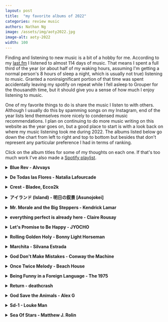 ```yaml
---
layout: post
title:  "my favorite albums of 2022"
categories: review music
authors: Nathan Ng
image: /assets/img/aoty2022.jpg
image-alt: aoty-2022
width: 100
---
```


Finding and listening to new music is a bit of a hobby for me.
According to my [last.fm](https://www.last.fm/user/last-ng/listening-report/year) I listened to almost 114 days of music.
That means I spent a full third of the year (or about half of my waking hours, assuming I'm getting a normal person's 8 hours of sleep a night, which is usually not true) listening to music.
Granted a noninsignificant portion of that time was spent accidentally leaving my spotify on repeat while I fell asleep to Grouper for the thousandth time, but it should give you a sense of how much I enjoy listening to music.

One of my favorite things to do is share the music I listen to with others.
Although I usually do this by spamming songs on my Instagram, end of the year lists lend themselves more nicely to condensed music recommendations.
I plan on continuing to do more music writing on this website as the year goes on, but a good place to start is with a look back on where my music listening took me during 2022.
The albums listed below go down the chart from left to right and top to bottom but besides that don't represent any particular preference I had in terms of ranking.

Click on the album titles for some of my thoughts on each one.
If that's too much work I've also made a [Spotify playlist](https://open.spotify.com/playlist/6RyH6N1UZkpnD0Jk71peda?si=fb3387fd73164da9).

<details>
  <summary><b><a>Blue Rev - Alvvays</a></b></summary>
  <div style="margin-left: 1em;">
  <br>
  <a href="https://rateyourmusic.com/release/album/alvvays/blue-rev/"><img src="//e.snmc.io/i/300/s/04271e51719f40a59afe64673b35ce85/10128558" alt="Alvvays - Blue Rev"></a><br>
  <b>Genre:</b> Indie Pop, Shoegaze, Noise Pop<br>
  <b>For Fans of:</b> Japanese Breakfast, Jay Som, Hatchie<br>
  <b>Favorite Track:</b> Pharmacist<br>
  <p>
  Alvvays has always (haha) had a special place in my heart ever since I heard their s/t back in 2014 and got a chance to scream the lyrics to Archie, Marry Me live.
  Blue Rev sounds like the culmination of everything they've been working towards in the 8 years since, combining their unmatched pop writing with crunchier guitars, more complex melodies, and the addition of some sick guitar solos (I'm looking at you, Pomeranian Spinster). 
  As soon as the first chords of Pharmacist come in its a nonstop ride until the very end, and somehow Molly and co. manage to maintain their charm and character the whole way through.
  </p>
  </div>
</details>

<p></p> 

<details>
  <summary><b><a>De Todas las Flores - Natalia Lafourcade</a></b></summary>
  <div style="margin-left: 1em;">
  <br>
  <a href="https://rateyourmusic.com/release/album/natalia-lafourcade/de-todas-las-flores/"><img src="//e.snmc.io/i/300/s/a5c102f75edb890186daec06bd55f58f/10406895" alt="Natalia Lafourcade - De todas las flores"></a><br>
  <b>Genre:</b> Chamber Folk, Singer-Songwriter<br>
  <b>For Fans of:</b> Honestly I have no idea, I guess music?<br>
  <b>Favorite Track:</b> Pajarito colibr&igrave;<br>
  <p>
  I'm going to preface this by stating I have the Spanish knowledge of a 6 month old (the final exam for my Spanish 5-6 class was ordering a burrito from the local Mexican joint), so I'm definitely not qualified to judge the lyrics on this album.
  But if you take a listen to any song on this album, I think you'll agree that Natalia's voice just <i>sounds damn nice</i>.
  This is not to take away from the lush instrumentals and arrangements, but the real treat is simply listening to her voice glide across the guitars and strings, at times hesitant and melancholic, and at times hopeful and earnest.
  One day I'll listen through the whole thing again with an English translation next to me, but for now simply listening to these songs is enough to make this one of my favorite albums of 2022.
  </p>
  </div>
</details>

<p></p> 

<details>
  <summary><b><a>Crest - Bladee, Ecco2k</a></b></summary>
  <div style="margin-left: 1em;">
  <br>
  <a href="https://rateyourmusic.com/release/album/bladee-ecco2k/crest/"><img src="//e.snmc.io/i/300/s/809cff8a5fbfe60f1a741ebbdec2d27e/9800016" alt="Bladee &amp; Ecco2k - Crest"></a><br>
  <b>Genre:</b> Cloud Rap, Hyper Pop<br>
  <b>For Fans of:</b> DRAINNNNN GANGGGGG<br>
  <b>Favorite Track:</b> The Flag is Raised<br>
  <p>
  I'll admit I'm late to the #draingang hype but after hearing Bladee and Ecco2k perform Crest live I'm a full convert.
  Although the entire #draingang movement is driven by some degree of post-ironic memery, it feels like its circled back so many times that Crest actually feels like some of the most sincere and earnest music I've heard all year.
  Even though the lyrics on this thing basically make no sense ("I'M COMING HOME, VIRGINIA-INIA!"), the beats are so fun and catchy as all hell that it doesn't even matter.
  Personally I'll be trying to channel as much of that energy into my 2023 as possible.
  </p>
  </div>
</details>

<p></p> 

<details>
  <summary><b><a>アイランド (Island) - 明日の叙景 [Asunojokei] </a></b></summary>
  <div style="margin-left: 1em;">
  <br>
  <a href="https://rateyourmusic.com/release/album/明日の叙景/アイランド-island/"><img src="//e.snmc.io/i/300/s/1adab4ea25524efc74e0aaeb1caf067c/10138620" alt="明日の叙景 [Asunojokei] - アイランド (Island)"></a>
  <br>
  <b>Genre:</b> Blackgaze, Post-Hardcore <br>
  <b>For Fans of:</b> Deafheaven, Ujubasajuba <br>
  <b>Favorite Track:</b> Dive Under the Blue Sky <br>
  <p>
  OK hear me out: anime openings, but the singer is screaming and its actually black metal.
  This is actually a terrible way to describe Island but if it gets you even mildly interested then it's done its job.
  The blast beats, guitars, and riffs on Island are as heavy as any of the best metal albums out there but where it shines is the way Asunojokei uses the Japanese aesthetics of their melodies and progressions to make them so <i>bright</i>. 
  Listening to this album feels like you're being thrown into the sun in the best way possible.
  </p>
  </div>
</details>

<p></p> 

<details>
  <summary><b><a>Mr. Morale and the Big Steppers - Kendrick Lamar</a></b></summary>
  <div style="margin-left: 1em;">
  <br>
  <a href="https://rateyourmusic.com/release/album/kendrick-lamar/mr-morale-and-the-big-steppers/"><img src="//e.snmc.io/i/300/s/f650ca04436bfcd7e28506995fe21b0c/9942377" alt="Kendrick Lamar - Mr. Morale & The Big Steppers"></a>
  <br>
  <b>Genre:</b> Conscious Hip-Hop <br>
  <b>For Fans of:</b> you know who Kendrick is <br>
  <b>Favorite Track:</b> Father Time <br>
  <p>
  1855 days, and Kendrick Lamar has been <i>goin'</i> through something. 
  In interviews, Kenny has said this was his favorite project, and I can see why: it's basically an expression of catharsis through a deep dive into his personal traumas, anxieties, and depression guided by the occasional interludes from Eckhart Tolle.
  Listening to Mr. Morale front to back feels very much like going on that journey with him, exploring the daddy issues passed on from generation to generation in Father Time, the (almost) too real toxic relationships in We Cry Together, the cycle of abuse in Mother I Sober, and finally learning to choose himself on Mirror.
  This is all in addition to the beats on this thing, which simply put, <i>bang</i>.
  I still remember that feeling of first hearing that beat drop on United In Grief and knowing I was in for a damn ride.
  It doesn't top To Pimp a Butterfly for me, but Mr. Morale is a worthy addition to the pantheon of Kendrick albums that solidify him as The King.
  </p>
  </div>
</details>

<p></p> 
<details>
  <summary><b><a>everything perfect is already here - Claire Rousay</a></b></summary>
  <div style="margin-left: 1em;">
  <br>
<a href="https://rateyourmusic.com/release/album/claire-rousay/everything-perfect-is-already-here/"><img src="//e.snmc.io/i/300/s/e8b39f7f141f8a1d8b84628a8a11bf62/9735668" alt="claire rousay - Everything Perfect Is Already Here"></a>
  <br>
  <b>Genre:</b> sound collage, ambient <br>
  <b>For Fans of:</b> Sarah Davachi, Oren Ambarchi, Chihei Hatekayama <br>
  <b>Favorite Track:</b> the whole album is basically just one track <br>
  <p>
  Ambient music is a hard genre to describe, since its purpose is almost <i>not</i> to be listened to. 
  In the words of Brian Eno, "it must be as ignorable as it is interesting."
  It's at its best when its not the sound that you notice, but rather the absence of it.
  In that respect everything perfect is already here is a masterwork.
  I've listened to this album countless times and couldn't tell you exactly what I listened to over 30 minute runtime, but
  I know there's strings, pianos, synths, field recordings of talking and nature and rustling, and the occasional click or subtle noise.
  What's more important is the feeling you're left with once its over, that you've just listened to something that's warm and comforting precisely because of its imperfections and impermanence, something that's gone before you've even had a chance to notice it.
  </p>
  </div>
</details>

<p></p> 
<details>
  <summary><b><a>Let's Promise to Be Happy - JYOCHO</a></b></summary>
  <div style="margin-left: 1em;">
  <br>
 <a href="https://rateyourmusic.com/release/album/jyocho/しあわせになるから、なろうよ-shiawase-ni-naru-kara-naro-yo/"><img src="//e.snmc.io/i/300/s/8afc2267b1c812f90a5712e957077bb7/9536006" alt="Jyocho - しあわせになるから、なろうよ (Shiawase ni naru kara, narō yo)"></a>
  <br>
  <b>Genre:</b> Math Rock, Midwest Emo <br> 
  <b>For Fans of:</b> Uchu Conbini, toe, tide/edit <br>
  <b>Favorite Track:</b> All the Same <br>
  <p>
  As I'm writing this I'm noticing a trend: I'm a sucker for music that's so earnest and sincere that it obviates any of my own criticisms about cheesiness or mushiness.
  Let's Promise to Be Happy is no exception, and it wears its heart on its sleeve from the beginning all the way to the end.
  But if you let yourself fully feel the whole mess of shimmering guitars, flutes, and mathy riffs, you're in for one of the best rides of the year.
  Again, I have no idea what any of the songs or lyrics or about, but I feel like that's almost besides the point when the music is this pretty.
  </p>
  </div>
</details>

<p></p> 
<details>
  <summary><b><a>Rolling Golden Holy - Bonny Light Horseman</a></b></summary>
  <div style="margin-left: 1em;">
  <br>
 <a href="https://rateyourmusic.com/release/album/bonny-light-horseman/rolling-golden-holy/"><img src="//e.snmc.io/i/300/s/68aed46aed89717395d367a31c29887c/10007439" alt="Bonny Light Horseman - Rolling Golden Holy"></a>
  <br>
  <b>Genre:</b> Americana, Folk <br>
  <b>For Fans of:</b> Big Red Machine, Bon Iver, Fruit Bats <br>
  <b>Favorite Track:</b> Summer Dream <br>
  <p>
  This won't be the deepest or most complex album you've ever heard, but damn does it <i>hit</i> (my opinion is probably slightly swayed by the fact that I listened to all the singles on repeat during a particularly emotional part of my 2022 summer that I spent in New York.)
  Their first s/t album was one of my favorites of 2020, and Rolling Golden Holy builds on that success with more lush arrangements, folksy guitar strumming, and lyrics about leaving your love behind, finding another, and riding horses into the sunset.
  OK maybe not that last part, but put this on the next time you're on a road trip through California in that countryside nowhere space between leaving and going and you'll know what I mean.
  </p>
  </div>
</details>

<p></p> 
<details>
  <summary><b><a>Marchita - Silvana Estrada</a></b></summary>
  <div style="margin-left: 1em;">
  <br>
<a href="https://rateyourmusic.com/release/album/silvana-estrada/marchita/"><img src="//e.snmc.io/i/300/s/02b0ef7fa715b50187e87a42ec7faa26/9427508" alt="Silvana Estrada - Marchita"></a>
  <br>
  <b>Genre:</b> Chamber Folk, Singer-Songwriter <br>
  <b>For Fans of:</b> Natalia Lafourcade <br>
  <b>Favorite Track:</b> Tristeza <br>
  <p>
  Again, disclaimer for all these foreign language albums: I have no idea what any of the lyrics are really about, even if I've looked them up once online.
  In my opinion it's just as valid to connect with music through the sound and timbre of the voice as it is through the actual lyrical content, and Silvana Estrada has one of the most unique and compelling voices out there.
  The arrangements are sparse and minimal, often just a single guitar, but provide just enough support for the intimacy and emotion of her voice to shine through.
  You'd be hard pressed to find an album even in a language you can understand that conveys as much melancholy and heart as Marchita.
  </p>
  </div>
</details>

<p></p> 
<details>
  <summary><b><a>God Don't Make Mistakes - Conway the Machine</a></b></summary>
  <div style="margin-left: 1em;">
  <br>
  <a href="https://rateyourmusic.com/release/album/conway-the-machine/god-dont-make-mistakes/"><img src="//e.snmc.io/i/300/s/6271226efd5095e93a6a51a3f4bbd5ed/9749731" alt="Conway the Machine - God Don't Make Mistakes"></a>
  <br>
  <b>Genre:</b> East Coast Hip-Hop, Boom Bap <br>
  <b>For Fans of:</b> Benny the Butcher, Westside Gunn, anyone from Griselda <br>
  <b>Favorite Track:</b> Piano Love <br>
  <p>
  I'll keep this one short: Griselda doesn't miss, and this new album from Conway is no exception. 
  I'm not really sure how else to convince you to listen to this album besides telling you how hard these beats go and how smoothly Conway flows over them. 
  Sure the themes aren't particularly deep or new, but it doesn't even matter when it sounds this <i>good</i>.
  </p>
  </div>
</details>

<p></p> 
<details>
  <summary><b><a>Once Twice Melody - Beach House</a></b></summary>
  <div style="margin-left: 1em;">
  <br>
  <a href="https://rateyourmusic.com/release/ep/beach-house/once-twice-melody/"><img src="//e.snmc.io/i/300/s/c81e53efab1212a0760797618fb43175/9469128" alt="Beach House - Once Twice Melody"></a>
  <br>
  <b>Genre:</b> Dream Pop <br>
  <b>For Fans of:</b> Slowdive, Cocteau Twins, Beach Fossils <br>
  <b>Favorite Track:</b> Runaway <br>
  <p>
  Beach House is one of my favorite bands and getting a huge double album like this is like unwrapping a Ferrero Rocher and finding, inexplicably, that there are two delicious balls of chocolate inside instead of one.
  There's nothing particularly <i>new</i> about the sounds and songs on Once Twice Melody, but it feels like the culmination of everything Beach House have been working up to, from the lush shoegaze of Depression Cherry, the synths and darker tone of 7, and their always present dreamy charm.
  Each of the four sides has its own character and identity, and there's enough variety and interesting sounds to leave you wanting more even after the mammoth 90 minute runtime.
  </p>
  </div>
</details>

<p></p> 
<details>
  <summary><b><a>Being Funny in a Foreign Language - The 1975</a></b></summary>
  <div style="margin-left: 1em;">
  <br>
 <a href="https://rateyourmusic.com/release/album/the-1975/being-funny-in-a-foreign-language/"><img src="//e.snmc.io/i/300/s/8cf20f29d9dfe0bb55bf60af1c982870/10309459" alt="The 1975 - Being Funny in a Foreign Language"></a>
  <br>
  <b>Genre:</b> Pop Rock <br>
  <b>For Fans of:</b> The 1975 is so mainstream I'm not sure I need to put anything here <br>
  <b>Favorite Track:</b> Looking for Somebody (To Love) <br>
  <p>
  I'm still not sure if its acceptable to be a 1975 fan but I'm gonna say it right now: I'm a 1975 fan. 
  For their past few albums, Matt Healy and co. have put together massive tracklists full of bloat and total misses but also frustratingly amazing songs that hint at a really great band under the surface. 
  Being Funny is finally the one where they hit it out of the park, cutting out the weird Greta Thunberg samples and genre detours for a focused and concise project that combines the best parts of their earnestness and immaculate pop writing.
  This level of heart-on-sleeve-wearing is definitely not for everyone and I wouldn't blame you for being wary of The 1975 actually producing a good album, but give this a shot without any preconceptions and I think you'll find something really special.
  </p>
  </div>
</details>

<p></p> 
<details>
  <summary><b><a>Return - deathcrash</a></b></summary>
  <div style="margin-left: 1em;">
  <br>
 <a href="https://rateyourmusic.com/release/album/deathcrash/return/"><img src="//e.snmc.io/i/300/s/a3cbbd4cd1d80d6237bbf8f6037f946a/9527153" alt="deathcrash - Return"></a>
  <br>
  <b>Genre:</b> Slowcore, Post-Rock <br>
  <b>For Fans of:</b> Mogwai, caroline <br>
  <b>Favorite Track:</b> Horses <br>
  <p>
  Modern post-rock has diverged a bit from its roots; most bands these days are just producing overly saccharine tracks too long for their own good with terrible song names like "<a href="https://open.spotify.com/track/7jbLjvNlKbfCRUoFWKo5TR?si=d2307a8ed4d349a9">13 Angels Standing Gaurd 'Round The Side Of Your Bed</a>" (just kidding that's a great song by Silver Mt. Zion, but the point still stands).
  deathcrash is doing post-rock the right way, bringing back the post-hardcore and the actual songwriting.
  The straightforward tracks are great in their own right, but Return really shines when it's not afraid to get a bit rough at the edges, like on
  the Slint-inspired banger Wrestle With Jimmy, which leads straight into the shimmering and pensive Metro 1. 
  It might seem like it'd give you whiplash but it works so well you almost forget the song has even changed.
  </p>
  </div>
</details>

<p></p> 
<details>
  <summary><b><a>God Save the Animals - Alex G</a></b></summary>
  <div style="margin-left: 1em;">
  <br>
<a href="https://rateyourmusic.com/release/album/alex-g/god-save-the-animals/"><img src="//e.snmc.io/i/300/s/a80c97e743425bb9ae7a5ba5b18d7831/10040768" alt="Alex G - God Save the Animals"></a>
  <br>
  <b>Genre:</b> Indie Rock, Indie Folk <br>
  <b>For Fans of:</b> Car Seat Headrets, Teen Suicide, Field Medic <br>
  <b>Favorite Track:</b> Runner <br>
  <p>
  I almost blew out my eardrums watching Alex G play this album live because I forgot earplugs and if that was the last thing I heard I think I'd be OK with that. 
  Alex G has always been kind of hard to describe.
  Lots of his songs have moments you might call conventionally "pretty" and yet there's always something slightly off: the chords change in unexpected ways, the instruments lag behind, there's a subtle bit of discord, fuzz, and bizarre effects. 
  What keeps me coming back to God Save the Animals and most of Alex G's songs is the feeling that I'll never really figure them out, there'll always be something deep inside them I can't know.
  At their core they're some of the most human songs I've heard all year, and they also <i>rock</i>.
  </p>
  </div>
</details>

<p></p> 
<details>
  <summary><b><a>Sd-1 - Louke Man</a></b></summary>
  <div style="margin-left: 1em;">
  <br>
<a href="https://rateyourmusic.com/release/album/louke-man/sd-1/"><img src="//e.snmc.io/i/300/s/95729880a308178e05376e78ac2f873c/9227282" alt="Louke Man - Sd-1"></a>
  <br>
  <b>Genre:</b> Outsider House <br>
  <b>For Fans of:</b> Vegyn, Naked Flames <br>
  <b>Favorite Track:</b> Took a Turn <br>
  <p>
  The beats on Sd-1 don't overstay their welcome: as soon as you think you've started to figure out the groove they're already gone.
  Part of that is the immaculate sampling and drum sounds across Sd-1. 
  It's lush and ethereal, perfect for soundtracking a late night subway ride when you got a bit too drunk at the bar and have to wake up early for a meeting in the morning (definitely not speaking from personal experience).
  The highlight of the album is Took a Turn, which flips an unassuming Lomelda sample and a skittering drum pattern into one of the most danceable house songs all year.
  </p>
  </div>
</details>

<p></p> 
<details>
  <summary><b><a>Sea Of Stars - Matthew J. Rolin</a></b></summary>
  <div style="margin-left: 1em;">
  <br>
  <img src="/assets/img/sea-of-stars.jpg" alt="Sea Of Stars - Matthew J. Rolin">
  <br>
  <b>Genre:</b> American Primitivism, Drone <br>
  <b>For Fans of:</b> John Fahey, Hayden Pedigo <br>
  <b>Favorite Track:</b> the whole album is just one track <br>
  <p>
  Sea Of Stars is a kaleidescopic 40 minute long epic of 12-string guitar and drone, every few minutes the facets of the riffs and chords changing almost impercetibly and yet monumentally. 
  That might sound like I took a thesaurus and just made my writing sound as prentious as possible, but just try taking a good pair of headphones with you and sitting down with this album for an undisturbed 40 minutes and you might start to agree.
  I've been a big fan of Matthew J. Rolin ever since hearing his collaborations with Jen Powers and Jayson Gercyz, but this album really sees him coming into his own, merging the lush americana fingerpicking with a wall of synths, reverb, and droning. 
  If there's one album from this list that I'd recommend to someone truly open-minded about music and looking for a unique and almost spiritual experience, it'd be this one.
  </p>
  </div>
</details>
